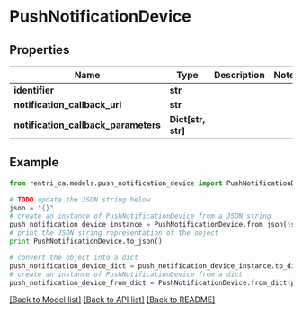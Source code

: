 # PushNotificationDevice


## Properties
Name | Type | Description | Notes
------------ | ------------- | ------------- | -------------
**identifier** | **str** |  | 
**notification_callback_uri** | **str** |  | 
**notification_callback_parameters** | **Dict[str, str]** |  | 

## Example

```python
from rentri_ca.models.push_notification_device import PushNotificationDevice

# TODO update the JSON string below
json = "{}"
# create an instance of PushNotificationDevice from a JSON string
push_notification_device_instance = PushNotificationDevice.from_json(json)
# print the JSON string representation of the object
print PushNotificationDevice.to_json()

# convert the object into a dict
push_notification_device_dict = push_notification_device_instance.to_dict()
# create an instance of PushNotificationDevice from a dict
push_notification_device_from_dict = PushNotificationDevice.from_dict(push_notification_device_dict)
```
[[Back to Model list]](../README.md#documentation-for-models) [[Back to API list]](../README.md#documentation-for-api-endpoints) [[Back to README]](../README.md)


